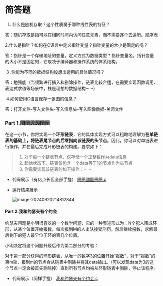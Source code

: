 # 简答题

1. 什么是随机存取？这个性质属于哪种线性表的特征？

答：随机存取是指可以在相同时间内访问任意元素，而不需要逐个去遍历。顺序表

​    2.什么是指针？如何在C语言中定义指针变量？指针变量的大小是固定的吗？

答：指针是一个存储地址的变量，定义方式为数据类型 * 指针变量名，指针变量的大小不是固定的，它取决于编译器和操作系统的体系结构。

​    3 .你能为不同的数据结构设想出适用的具体情况吗？

答：勉强能（当频繁进行插入和删除操作，链表比较合适，在需要实现函数调用、表达式求值等场景中，栈是理想的数据结构······）

​    4.如何使用C语言保存一张图的信息？

答：打开文件-写入文件头-写入信息头-写入图像数据-关闭文件

### Part 1.圈圈圆圆圈圈

在这一小节，你将实现一个**环形链表**，它的具体实现方式可以粗略地理解为**在单链表的基础上，将链表尾节点的后继指向该链表的头节点**。因此，你可以对单链表进行操作，并在最后完成环形链表的构建。要求如下：

> 1. 对于每一个链表节点，仅存储一个正整数作为data信息
> 2. 起始状态下，链表仅包含一个data等于1的节点作为头节点
> 3. 你需要实现该链表的如下操作：·······

* 代码展示（有亿点长但全部手搓）
  [圈圈圆圆圈圈.c](圈圈圆圆圈圈.md)

* 运行结果展示

  ![image-20240920214812844](C:\Users\ASUS\AppData\Roaming\Typora\typora-user-images\image-20240920214812844.png)

#### Part 2.我和约瑟夫有个约会
约瑟夫问题是小明很喜欢的一个数学问题，它的一种表述形式为：N个犯人围成环形，从某个位置开始报数，每次报到M的人出队接受刑罚，然后继续报数，求解最后剩下的犯人最早位于环的第几个位置。

小明决定将这个问题升级后作为第二部分的考验：

对于第一部分获得的环形链表，从唯一的数字3的位置开始“报数”，对于“报数”的第m轮，报到m的节点会从链表中删除并将其data输出。（可以发现data为3的这个节点一定会被首先删除掉）直到所有节点均被从环形链表中删除，停止该程序。
* 代码展示（同样手搓）
  [我和约瑟夫有个约会.c](我和约瑟夫有个约会.md)
